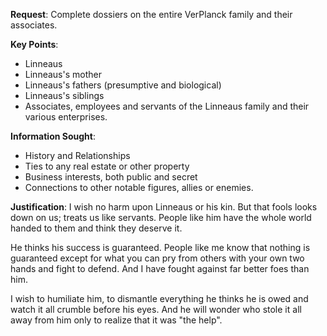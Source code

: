 **Request**: 
Complete dossiers on the entire VerPlanck family and their associates.

**Key Points**:
- Linneaus
- Linneaus's mother
- Linneaus's fathers (presumptive and biological)
- Linneaus's siblings
- Associates, employees and servants of the Linneaus family and their various enterprises.

**Information Sought**:
- History and Relationships
- Ties to any real estate or other property
- Business interests, both public and secret
- Connections to other notable figures, allies or enemies.

**Justification**: 
I wish no harm upon Linneaus or his kin. But that fools looks down on us; treats us like servants. People like him have the whole world handed to them and think they deserve it. 

He thinks his success is guaranteed. People like me know that nothing is guaranteed except for what you can pry from others with your own two hands and fight to defend. And I have fought against far better foes than him. 

I wish to humiliate him, to dismantle everything he thinks he is owed and watch it all crumble before his eyes. And he will wonder who stole it all away from him only to realize that it was "the help".